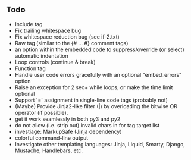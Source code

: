 Todo
----

  - Include tag
  - Fix trailing whitespace bug
  - Fix whitespace reduction bug (see if-2.txt)
  - Raw tag (similar to the {# ... #} comment tags)
  - an option within the embedded code to suppress/override (or select) automatic indentation
  - Loop controls (continue & break)
  - Function tag
  - Handle user code errors gracefully with an optional "embed_errors" option
  - Raise an exception for 2 sec+ while loops, or make the time limit optional
  - Support '=' assignment in single-line code tags (probably not)
  - (Maybe) Provide Jinja2-like filter (|) by overloading the bitwise OR operator (if possible).
  - get it work seamlessly in both py3 and py2
  - do not allow (i.e. strip out) invalid chars in for tag target list
  - investiage: MarkupSafe (Jinja dependency)
  - colorful command-line output
  - Investigate other templating languages: Jinja, Liquid, Smarty, Django, Mustache, Handlebars, etc.
